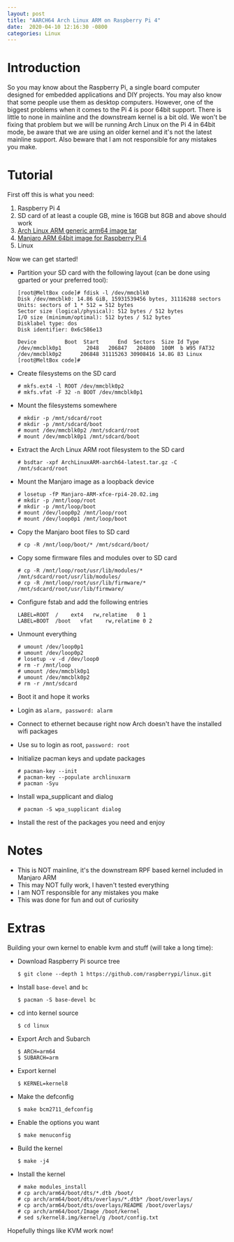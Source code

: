 ```yaml
---
layout:	post
title: "AARCH64 Arch Linux ARM on Raspberry Pi 4"
date:  2020-04-10 12:16:30 -0800
categories: Linux
---
```

# **Introduction**
So you may know about the Raspberry Pi, a single board computer designed for embedded applications and DIY projects. You may also know that some people use them as desktop computers. However, one of the biggest problems when it comes to the Pi 4 is poor 64bit support. There is little to none in mainline and the downstream kernel is a bit old. We won't be fixing that problem but we will be running Arch Linux on the Pi 4 in 64bit mode, be aware that we are using an older kernel and it's not the latest mainline support. Also beware that I am not responsible for any mistakes you make.

# **Tutorial**
First off this is what you need:
1. Raspberry Pi 4
2. SD card of at least a couple GB, mine is 16GB but 8GB and above should work
3. [Arch Linux ARM generic arm64 image tar](http://os.archlinuxarm.org/os/ArchLinuxARM-aarch64-latest.tar.gz)
4. [Manjaro ARM 64bit image for Raspberry Pi 4](https://osdn.net/projects/manjaro-arm/storage/rpi4/xfce/)
5. Linux

Now we can get started!
- Partition your SD card with the following layout (can be done using gparted or your preferred tool):

  ```
  [root@MeltBox code]# fdisk -l /dev/mmcblk0
  Disk /dev/mmcblk0: 14.86 GiB, 15931539456 bytes, 31116288 sectors
  Units: sectors of 1 * 512 = 512 bytes
  Sector size (logical/physical): 512 bytes / 512 bytes
  I/O size (minimum/optimal): 512 bytes / 512 bytes
  Disklabel type: dos
  Disk identifier: 0x6c586e13

  Device         Boot  Start      End  Sectors  Size Id Type
  /dev/mmcblk0p1        2048   206847   204800  100M  b W95 FAT32
  /dev/mmcblk0p2      206848 31115263 30908416 14.8G 83 Linux
  [root@MeltBox code]#
  ```

- Create filesystems on the SD card 

  ```
  # mkfs.ext4 -l ROOT /dev/mmcblk0p2
  # mkfs.vfat -F 32 -n BOOT /dev/mmcblk0p1
  ```

- Mount the filesystems somewhere
   
  ```
  # mkdir -p /mnt/sdcard/root
  # mkdir -p /mnt/sdcard/boot
  # mount /dev/mmcblk0p2 /mnt/sdcard/root
  # mount /dev/mmcblk0p1 /mnt/sdcard/boot
  ```

- Extract the Arch Linux ARM root filesystem to the SD card
  
  ```
  # bsdtar -xpf ArchLinuxARM-aarch64-latest.tar.gz -C /mnt/sdcard/root
  ```

- Mount the Manjaro image as a loopback device
  
  ```
  # losetup -fP Manjaro-ARM-xfce-rpi4-20.02.img
  # mkdir -p /mnt/loop/root
  # mkdir -p /mnt/loop/boot
  # mount /dev/loop0p2 /mnt/loop/root
  # mount /dev/loop0p1 /mnt/loop/boot
  ```

- Copy the Manjaro boot files to SD card
  
  ```
  # cp -R /mnt/loop/boot/* /mnt/sdcard/boot/
  ```

- Copy some firmware files and modules over to SD card
  
  ```
  # cp -R /mnt/loop/root/usr/lib/modules/* /mnt/sdcard/root/usr/lib/modules/
  # cp -R /mnt/loop/root/usr/lib/firmware/* /mnt/sdcard/root/usr/lib/firmware/
  ```

- Configure fstab and add the following entries
  
  ```
  LABEL=ROOT  /    ext4   rw,relatime   0 1
  LABEL=BOOT  /boot   vfat    rw,relatime 0 2
  ```

- Unmount everything
  
  ```
  # umount /dev/loop0p1
  # umount /dev/loop0p2
  # losetup -v -d /dev/loop0
  # rm -r /mnt/loop
  # umount /dev/mmcblk0p1
  # umount /dev/mmcblk0p2
  # rm -r /mnt/sdcard
  ```

- Boot it and hope it works
- Login as ``alarm, password: alarm``
- Connect to ethernet because right now Arch doesn't have the installed wifi packages
- Use su to login as root, ``password: root``
- Initialize pacman keys and update packages
  
  ```
  # pacman-key --init
  # pacman-key --populate archlinuxarm
  # pacman -Syu
  ```

- Install wpa_supplicant and dialog
  
  ```
  # pacman -S wpa_supplicant dialog
  ```

- Install the rest of the packages you need and enjoy

# **Notes**
* This is NOT mainline, it's the downstream RPF based kernel included in Manjaro ARM
* This may NOT fully work, I haven't tested everything
* I am NOT responsible for any mistakes you make
* This was done for fun and out of curiosity

# **Extras**
Building your own kernel to enable kvm and stuff (will take a long time):
- Download Raspberry Pi source tree

  ```
  $ git clone --depth 1 https://github.com/raspberrypi/linux.git
  ```

- Install ``base-devel`` and ``bc``
   
  ```
  $ pacman -S base-devel bc
  ```

- cd into kernel source    
  
  ```
  $ cd linux
  ```

- Export Arch and Subarch
 
  ```
  $ ARCH=arm64
  $ SUBARCH=arm
  ```

- Export kernel

  ```
  $ KERNEL=kernel8
  ```

- Make the defconfig
   
  ```
  $ make bcm2711_defconfig
  ```

- Enable the options you want

  ```
  $ make menuconfig
  ```

- Build the kernel
   
  ```
  $ make -j4
  ```

- Install the kernel 
  
  ```
  # make modules_install
  # cp arch/arm64/boot/dts/*.dtb /boot/
  # cp arch/arm64/boot/dts/overlays/*.dtb* /boot/overlays/
  # cp arch/arm64/boot/dts/overlays/README /boot/overlays/
  # cp arch/arm64/boot/Image /boot/kernel
  # sed s/kernel8.img/kernel/g /boot/config.txt
  ```
  
Hopefully things like KVM work now!